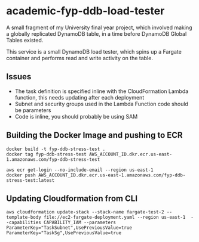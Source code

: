 # academic-fyp-ddb-load-tester

A small fragment of my University final year project, which involved making a globally replicated DynamoDB table, in a time before DynamoDB Global Tables existed.

This service is a small DynamoDB load tester, which spins up a Fargate container and performs read and write activity on the table.

## Issues

- The task definition is specified inline with the CloudFormation Lambda function, this needs updating after each deployment
- Subnet and security groups used in the Lambda Function code should be parameters 
- Code is inline, you should probably be using SAM

## Building the Docker Image and pushing to ECR

```
docker build -t fyp-ddb-stress-test .
docker tag fyp-ddb-stress-test AWS_ACCOUNT_ID.dkr.ecr.us-east-1.amazonaws.com/fyp-ddb-stress-test

aws ecr get-login --no-include-email --region us-east-1
docker push AWS_ACCOUNT_ID.dkr.ecr.us-east-1.amazonaws.com/fyp-ddb-stress-test:latest
```


## Updating Cloudformation from CLI
```
aws cloudformation update-stack --stack-name fargate-test-2 --template-body file://ec2-fargate-deployment.yaml --region us-east-1  --capabilities CAPABILITY_IAM --parameters ParameterKey="TaskSubnet",UsePreviousValue=true ParameterKey="TaskSg",UsePreviousValue=true 
```
